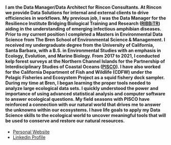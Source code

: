 #### I am the Data Manager/Data Architect for Rincon Consultants. At Rincon we provide Data Solutions for internal and external clients to drive efficiencies in workflows. My previous job, I was the Data Manager for the Resilience Institute Bridging Biological Training and Research ([RIBBiTR](https://ribbitr.com/)) aiding in the understanding of emerging infectious amphibian diseases. Prior to my current position I completed a Masters in Environmental Data Science from The Bren School of Environmental Science & Management. I received my undergraduate degree from the University of California, Santa Barbara, with a B.S. in Environmental Studies with an emphasis in Ecology, Evolution, and Marine Biology. From 2017 to 2021, I conducted kelp forest surveys at the Northern Channel Islands for the Partnership of Interdisciplinary Studies of Coastal Oceans ([PISCO](https://www.piscoweb.org/)). I have also worked for the California Department of Fish and Wildlife (CDFW) under the Pelagic Fisheries and Ecosystem Project as a squid fishery dock sampler. During my time at Bren, I began learning the proper tools needed to analyze large ecological data sets. I quickly understood the power and importance of using advanced statistical analysis and computer software to answer ecological questions. My field seasons with PISCO have reinforced a connection with our natural world that drives me to answer the unknowns within our ecosystems. I have life goals to apply my Data Science skills to the ecological world to uncover meaningful tools that will be used to conserve and restore our natural resources.

- [Personal Website](https://jake-eisaguirre.github.io/) 
- [Linkedin Profile](https://www.linkedin.com/in/jake-eisaguirre-2a4655224/)
